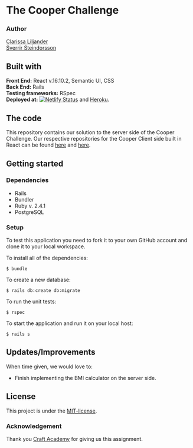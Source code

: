 # The Cooper Challenge  
### Author  
[Clarissa Liljander](https://github.com/clalil)  
[Sverrir Steindorsson](https://github.com/shsteindorsson)
## Built with  
**Front End:** React v.16.10.2, Semantic UI, CSS  
**Back End:** Rails    
**Testing frameworks:** RSpec  
**Deployed at:** [![Netlify Status](https://api.netlify.com/api/v1/badges/1746feec-8243-480e-8a58-1bbc5c106f26/deploy-status)](https://app.netlify.com/sites/cooper-clarissa-sverrir/deploys)  and [Heroku](https://www.heroku.com/).  

## The code   
This repository contains our solution to the server side of the Cooper Challenge. Our respective repositories for the Cooper Client side built in React can be found [here](https://github.com/clalil/Cooper-Challenge-Client) and [here](https://github.com/shsteindorsson/cooper_client).

## Getting started
### Dependencies    
* Rails   
* Bundler  
* Ruby v. 2.4.1  
* PostgreSQL  

### Setup   
To test this application you need to fork it to your own GitHub account and clone it to your local workspace.  

To install all of the dependencies:  
```
$ bundle  
```
To create a new database:  
```
$ rails db:create db:migrate  
```
To run the unit tests:  
```
$ rspec
```  
To start the application and run it on your local host:
```
$ rails s
```

## Updates/Improvements  
When time given, we would love to:  
- Finish implementing the BMI calculator on the server side.  

## License  
This project is under the [MIT-license](https://en.wikipedia.org/wiki/MIT_License).

### Acknowledgement  
Thank you [Craft Academy](https://craftacademy.se) for giving us this assignment.  
